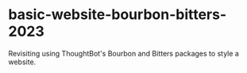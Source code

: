 # basic-website-bourbon-bitters-2023
Revisiting using ThoughtBot's  Bourbon and Bitters packages to style a website.

